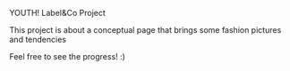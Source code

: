 YOUTH! Label&Co Project

This project is about a conceptual page that brings some fashion pictures and tendencies

Feel free to see the progress! :)
